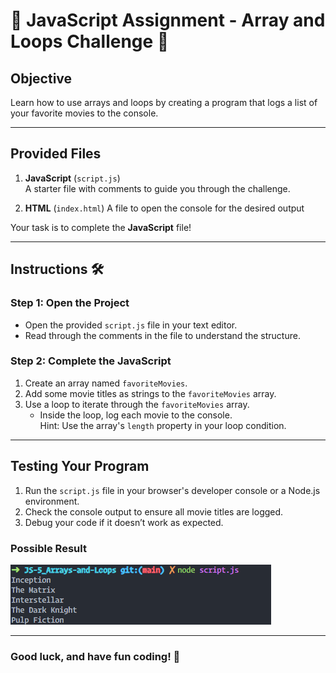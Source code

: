 # 🚀 JavaScript Assignment - Array and Loops Challenge 🔁

## Objective

Learn how to use arrays and loops by creating a program that logs a list of your favorite movies to the console.

---

## Provided Files

1. **JavaScript** (`script.js`)  
   A starter file with comments to guide you through the challenge.

2. **HTML** (`index.html`)
   A file to open the console for the desired output

Your task is to complete the **JavaScript** file!

---

## Instructions 🛠️

### Step 1: Open the Project

- Open the provided `script.js` file in your text editor.
- Read through the comments in the file to understand the structure.

### Step 2: Complete the JavaScript

1. Create an array named `favoriteMovies`.
2. Add some movie titles as strings to the `favoriteMovies` array.
3. Use a loop to iterate through the `favoriteMovies` array.
   - Inside the loop, log each movie to the console.  
     Hint: Use the array's `length` property in your loop condition.

---

## Testing Your Program

1. Run the `script.js` file in your browser's developer console or a Node.js environment.
2. Check the console output to ensure all movie titles are logged.
3. Debug your code if it doesn’t work as expected.

### Possible Result

![possible_outcome](possible-outcome.png)

---

### Good luck, and have fun coding! 🎉
